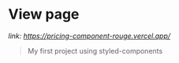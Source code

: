 
# View page
*link: https://pricing-component-rouge.vercel.app/*

>  My first project using styled-components
